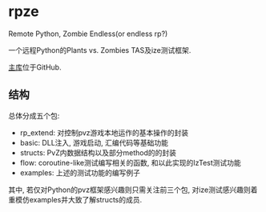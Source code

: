 # rpze

Remote Python, Zombie Endless(or endless rp?)

一个远程Python的Plants vs. Zombies TAS及ize测试框架.

[主库](https://github.com/ObeliskGate/rpze.git)位于GitHub.

## 结构
总体分成五个包:
- rp_extend: 对控制pvz游戏本地运作的基本操作的封装
- basic: DLL注入, 游戏启动, 汇编代码等基础功能
- structs: PvZ内数据结构以及部分method的的封装
- flow: coroutine-like测试编写相关的函数, 和以此实现的IzTest测试功能
- examples: 上述的测试功能的编写例子

其中, 若仅对Python的pvz框架感兴趣则只需关注前三个包, 对ize测试感兴趣则着重模仿examples并大致了解structs的成员.